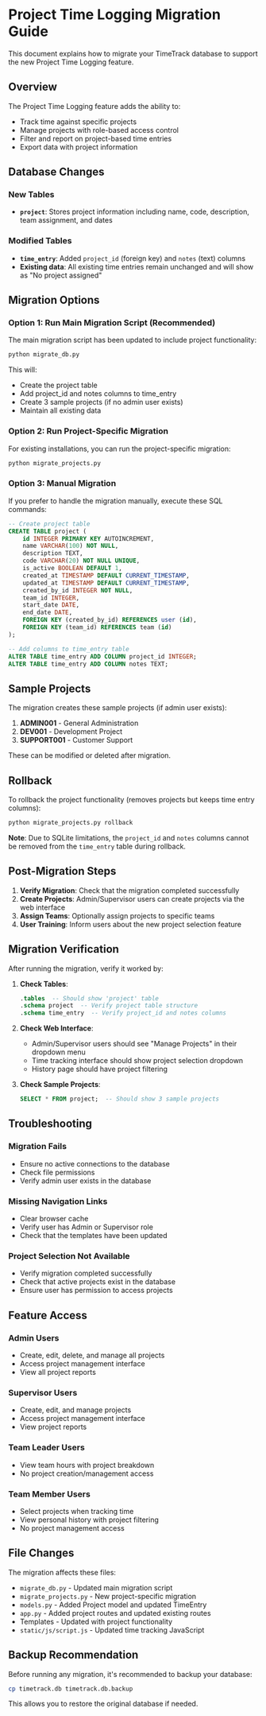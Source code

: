 # Project Time Logging Migration Guide

This document explains how to migrate your TimeTrack database to support the new Project Time Logging feature.

## Overview

The Project Time Logging feature adds the ability to:
- Track time against specific projects
- Manage projects with role-based access control
- Filter and report on project-based time entries
- Export data with project information

## Database Changes

### New Tables
- **`project`**: Stores project information including name, code, description, team assignment, and dates

### Modified Tables
- **`time_entry`**: Added `project_id` (foreign key) and `notes` (text) columns
- **Existing data**: All existing time entries remain unchanged and will show as "No project assigned"

## Migration Options

### Option 1: Run Main Migration Script (Recommended)
The main migration script has been updated to include project functionality:

```bash
python migrate_db.py
```

This will:
- Create the project table
- Add project_id and notes columns to time_entry
- Create 3 sample projects (if no admin user exists)
- Maintain all existing data

### Option 2: Run Project-Specific Migration
For existing installations, you can run the project-specific migration:

```bash
python migrate_projects.py
```

### Option 3: Manual Migration
If you prefer to handle the migration manually, execute these SQL commands:

```sql
-- Create project table
CREATE TABLE project (
    id INTEGER PRIMARY KEY AUTOINCREMENT,
    name VARCHAR(100) NOT NULL,
    description TEXT,
    code VARCHAR(20) NOT NULL UNIQUE,
    is_active BOOLEAN DEFAULT 1,
    created_at TIMESTAMP DEFAULT CURRENT_TIMESTAMP,
    updated_at TIMESTAMP DEFAULT CURRENT_TIMESTAMP,
    created_by_id INTEGER NOT NULL,
    team_id INTEGER,
    start_date DATE,
    end_date DATE,
    FOREIGN KEY (created_by_id) REFERENCES user (id),
    FOREIGN KEY (team_id) REFERENCES team (id)
);

-- Add columns to time_entry table
ALTER TABLE time_entry ADD COLUMN project_id INTEGER;
ALTER TABLE time_entry ADD COLUMN notes TEXT;
```

## Sample Projects

The migration creates these sample projects (if admin user exists):

1. **ADMIN001** - General Administration
2. **DEV001** - Development Project  
3. **SUPPORT001** - Customer Support

These can be modified or deleted after migration.

## Rollback

To rollback the project functionality (removes projects but keeps time entry columns):

```bash
python migrate_projects.py rollback
```

**Note**: Due to SQLite limitations, the `project_id` and `notes` columns cannot be removed from the `time_entry` table during rollback.

## Post-Migration Steps

1. **Verify Migration**: Check that the migration completed successfully
2. **Create Projects**: Admin/Supervisor users can create projects via the web interface
3. **Assign Teams**: Optionally assign projects to specific teams
4. **User Training**: Inform users about the new project selection feature

## Migration Verification

After running the migration, verify it worked by:

1. **Check Tables**:
   ```sql
   .tables  -- Should show 'project' table
   .schema project  -- Verify project table structure
   .schema time_entry  -- Verify project_id and notes columns
   ```

2. **Check Web Interface**:
   - Admin/Supervisor users should see "Manage Projects" in their dropdown menu
   - Time tracking interface should show project selection dropdown
   - History page should have project filtering

3. **Check Sample Projects**:
   ```sql
   SELECT * FROM project;  -- Should show 3 sample projects
   ```

## Troubleshooting

### Migration Fails
- Ensure no active connections to the database
- Check file permissions
- Verify admin user exists in the database

### Missing Navigation Links
- Clear browser cache
- Verify user has Admin or Supervisor role
- Check that the templates have been updated

### Project Selection Not Available
- Verify migration completed successfully
- Check that active projects exist in the database
- Ensure user has permission to access projects

## Feature Access

### Admin Users
- Create, edit, delete, and manage all projects
- Access project management interface
- View all project reports

### Supervisor Users  
- Create, edit, and manage projects
- Access project management interface
- View project reports

### Team Leader Users
- View team hours with project breakdown
- No project creation/management access

### Team Member Users
- Select projects when tracking time
- View personal history with project filtering
- No project management access

## File Changes

The migration affects these files:
- `migrate_db.py` - Updated main migration script
- `migrate_projects.py` - New project-specific migration
- `models.py` - Added Project model and updated TimeEntry
- `app.py` - Added project routes and updated existing routes
- Templates - Updated with project functionality
- `static/js/script.js` - Updated time tracking JavaScript

## Backup Recommendation

Before running any migration, it's recommended to backup your database:

```bash
cp timetrack.db timetrack.db.backup
```

This allows you to restore the original database if needed.